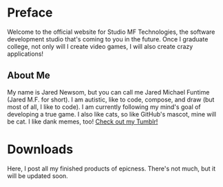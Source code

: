 # Preface
Welcome to the official website for Studio MF Technologies, the software development studio that's coming to you in the future.  Once I graduate college, not only will I create video games, I will also create crazy applications!
## About Me
My name is Jared Newsom, but you can call me Jared Michael Funtime (Jared M.F. for short).  I am autistic, like to code, compose, and draw (but most of all, I like to code).  I am currently following my mind's goal of developing a true game.  I also like cats, so like GitHub's mascot, mine will be cat.  I like dank memes, too! [Check out my Tumblr!](https://jared-funtime.tumblr.com)
# Downloads
Here, I post all my finished products of epicness.  There's not much, but it will be updated soon.
